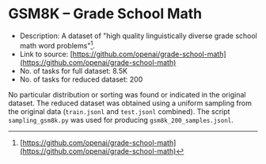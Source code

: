 # GSM8K – Grade School Math

- Description: A dataset of "high quality linguistically diverse grade school math word problems"[^1].
- Link to source: [https://github.com/openai/grade-school-math](https://github.com/openai/grade-school-math)
- No. of tasks for full dataset: 8.5K
- No. of tasks for reduced dataset: 200 

No particular distribution or sorting was found or indicated in the original dataset. The reduced dataset was obtained using a uniform sampling from the original data (`train.jsonl` and `test.jsonl` combined). The script `sampling_gsm8k.py` was used for producing `gsm8k_200_samples.jsonl`.

[^1]: [https://github.com/openai/grade-school-math](https://github.com/openai/grade-school-math)
